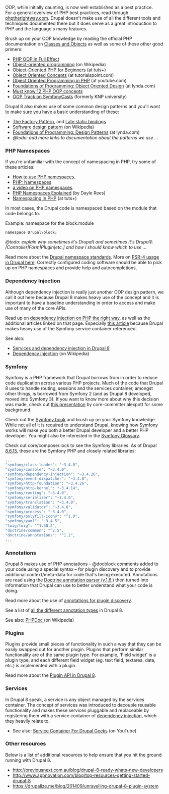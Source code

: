 OOP, while initially daunting, is now well established as a best practice.  
For a general overview of PHP best practices, read through [phptherightway.com](http://www.phptherightway.com/). Drupal doesn't make use of all the different tools and techniques documented there but it does serve as a great introduction to PHP and the language's many features.

Brush up on your OOP knowledge by reading the official PHP documentation on [Classes and Objects](http://www.php.net/manual/en/language.oop5.php) as well as some of these other good primers:

* [PHP OOP in Full Effect](http://www.phpfreaks.com/tutorial/oo-php-part-1-oop-in-full-effect)
* [Object-oriented programming](https://en.wikipedia.org/wiki/Object-oriented%5Fprogramming) (on Wikipedia)
* [Object-Oriented PHP for Beginners](http://code.tutsplus.com/tutorials/object-oriented-php-for-beginners--net-12762) (at tuts+)
* [Object Oriented Concepts](http://www.tutorialspoint.com/php/php%5Fobject%5Foriented.htm) (at tutorialspoint.com)
* [Object Oriented Programming in PHP](https://www.youtube.com/playlist?list=PLfdtiltiRHWF0RicJb20da8nECQ1jFvla) (at youtube.com)
* [Foundations of Programming: Object Oriented Design](http://www.lynda.com/Programming-tutorials/Foundations-Programming-Object-Oriented-Design/96949-2.html) (at lynda.com)
* [Must know 12 PHP OOP concepts](http://phpenthusiast.com/object-oriented-php-tutorials)
* [OOP Track on SymfonyCasts](https://symfonycasts.com/screencast/oo) (formerly KNP university)

Drupal 8 also makes use of some common design patterns and you'll want to make sure you have a basic understanding of these:

* [The Factory Pattern](http://www.phptherightway.com/pages/Design-Patterns.html), and [Late static bindings](http://php.net/lsb)
* [Software design pattern](https://en.wikipedia.org/wiki/Design%5Fpatterns%5F%28computer%5Fscience%29) (on Wikipedia)
* [Foundations of Programming: Design Patterns](http://www.lynda.com/Developer-Programming-Foundations-tutorials/Foundations-Programming-Design-Patterns/135365-2.html) (at lynda.com)
* _@todo: add more links to documentation about the patterns we use ..._

### PHP Namespaces

If you're unfamiliar with the concept of namespacing in PHP, try some of these articles:

* [How to use PHP namespaces](http://www.sitepoint.com/php-53-namespaces-basics/).
* [PHP: Namespaces ](http://php.net/manual/en/language.namespaces.php)
* [a video on PHP namespaces](http://knpuniversity.com/screencast/php-namespaces-in-120-seconds).
* [PHP Namespaces Explained](http://daylerees.com/php-namespaces-explained) (by Dayle Rees)
* [Namespacing in PHP](http://code.tutsplus.com/tutorials/namespacing-in-php--net-27203) (at tuts+)

In most cases, the Drupal code is namespaced based on the module that code belongs to.

Example: namespace for the block.module

`namespace Drupal\block;`

_@todo: explain why sometimes it's Drupal\\ and sometimes it's Drupal\\\\\[Controller|Form|Plugin|etc.\] and how I should know which to use ..._

Read more about the [Drupal namespace standards](https://drupal.org/node/1353118). More on [PSR-4 usage in Drupal here](https://www.drupal.org/node/2156625). Correctly configured coding software should be able to pick up on PHP namespaces and provide help and autocompletions.

### Dependency Injection

Although dependency injection is really just another OOP design pattern, we call it out here because Drupal 8 makes heavy use of the concept and it is important to have a baseline understanding in order to access and make use of many of the core APIs.

Read up on [dependency injection on PHP the right way](http://www.phptherightway.com/#dependency%5Finjection), as well as the additional articles linked on that page. Especially [this article](http://fabien.potencier.org/article/11/what-is-dependency-injection) because Drupal makes heavy use of the Symfony service container referenced.

See also:

* [Services and dependency injection in Drupal 8](https://drupal.org/node/2133171)
* [Dependency injection](https://en.wikipedia.org/wiki/Dependency%5Finjection) (on Wikipedia)

### Symfony

Symfony is a PHP framework that Drupal borrows from in order to reduce code duplication across various PHP projects. Much of the code that Drupal 8 uses to handle routing, sessions and the services container, amongst other things, is borrowed from Symfony 2 (and as Drupal 8 developed, moved into Symfony 3). If you want to know more about why this decision was made, check out [this presentation](https://prague2013.drupal.org/session/not-invented-here-proudly-found-elsewhere-drupal-8-story.html) by core-committer alexpott for some background.

Check out the [Symfony book](http://symfony.com/doc/current/index.html) and brush up on your Symfony knowledge. While not all of it is required to understand Drupal, knowing how Symfony works will make you both a better Drupal developer and a better PHP developer. You might also be interested in the [Symfony Glossary](http://symfony.com/doc/2.0/glossary.html).

Check out core/composer.lock to see the Symfony libraries. As of Drupal [8.6.15](https://git.drupalcode.org/project/drupal/blob/91ded4b7776e05ee9633bdc1c458b41c718133e0/core/composer.json#L21), these are the Symfony PHP and closely related libraries:

```php
...
"symfony/class-loader": "~3.4.0",
"symfony/console": "~3.4.0",
"symfony/dependency-injection": "~3.4.26",
"symfony/event-dispatcher": "~3.4.0",
"symfony/http-foundation": "~3.4.26",
"symfony/http-kernel": "~3.4.14",
"symfony/routing": "~3.4.0",
"symfony/serializer": "~3.4.0",
"symfony/translation": "~3.4.0",
"symfony/validator": "~3.4.0",
"symfony/process": "~3.4.0",
"symfony/polyfill-iconv": "^1.0",
"symfony/yaml": "~3.4.5",
"twig/twig": "^1.38.2",
"doctrine/common": "^2.5",
"doctrine/annotations": "^1.2",
...
```

### Annotations

Drupal 8 makes use of PHP annotations – @docblock comments added to your code using a special syntax – for plugin discovery and to provide additional context/meta-data for code that's being executed. Annotations are read using the [Doctrine annotation parser (v.1.6.)](http://docs.doctrine-project.org/projects/doctrine-annotations/en/1.6/) then turned into information that Drupal can use to better understand what your code is doing.

Read more about the use of [annotations for plugin discovery](https://drupal.org/node/1882526).

See a list of [all the different annotation types](https://api.drupal.org/api/drupal/core!core.api.php/group/annotation/8) in Drupal 8.

See also: [PHPDoc ](https://en.wikipedia.org/wiki/PHPDoc)(on Wikipedia)

### Plugins

Plugins provide small pieces of functionality in such a way that they can be easily swapped out for another plugin. Plugins that perform similar functionality are of the same plugin type. For example, 'Field widget' is a plugin type, and each different field widget (eg. text field, textarea, date, etc.) is implemented with a plugin.

Read more about the [Plugin API in Drupal 8](https://drupal.org/node/2087839).

### Services

In Drupal 8 speak, a service is any object managed by the services container. The concept of services was introduced to decouple reusable functionality and makes these services pluggable and replaceable by registering them with a service container of [dependency injection](https://www.drupal.org/docs/8/api/services-and-dependency-injection), which they heavily relate to.

* See also: [Service Container For Drupal Geeks](https://www.youtube.com/watch?v=0lN4TCOXFV8) (on YouTube)

### Other resources

Below is a list of additional resources to help ensure that you hit the ground running with Drupal 8.

* <http://previousnext.com.au/blog/drupal-8-ready-whats-new-developers>
* <http://www.appnovation.com/blog/top-resources-getting-started-drupal-8>
* <https://drupalize.me/blog/201409/unravelling-drupal-8-plugin-system>